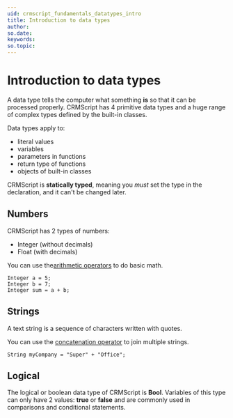 ```yaml
---
uid: crmscript_fundamentals_datatypes_intro
title: Introduction to data types
author:
so.date:
keywords:
so.topic:
---
```


# Introduction to data types

A data type tells the computer what something **is** so that it can be processed properly.
CRMScript has 4 primitive data types and a huge range of complex types defined by the built-in classes.

Data types apply to:

* literal values
* variables
* parameters in functions
* return type of functions
* objects of built-in classes

CRMScript is **statically typed**, meaning you *must* set the type in the declaration, and it can't be changed later.

## Numbers

CRMScript has 2 types of numbers:

* Integer (without decimals)
* Float (with decimals)

You can use the[arithmetic operators][1] to do basic math.

```crmscript
Integer a = 5;
Integer b = 7;
Integer sum = a + b;
```

## Strings

A text string is a sequence of characters written with quotes.

You can use the [concatenation operator][1] to join multiple strings.

```crmscript
String myCompany = "Super" + "Office";
```

## Logical

The logical or boolean data type of CRMScript is **Bool**. Variables of this type can only have 2 values: **true** or **false** and are commonly used in comparisons and conditional statements.

<!-- Referenced links -->
[1]: operators.md

